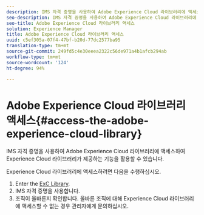 ```yaml
---
description: IMS 자격 증명을 사용하여 Adobe Experience Cloud 라이브러리에 액세스하여 Experience Cloud 라이브러리가 제공하는 기능을 활용할 수 있습니다.
seo-description: IMS 자격 증명을 사용하여 Adobe Experience Cloud 라이브러리에 액세스하여 Experience Cloud 라이브러리가 제공하는 기능을 활용할 수 있습니다.
seo-title: Adobe Experience Cloud 라이브러리 액세스
solution: Experience Manager
title: Adobe Experience Cloud 라이브러리 액세스
uuid: c5ef305a-07f4-47bf-b20d-77dc2577ba95
translation-type: tm+mt
source-git-commit: 249fd5c4e30eeea2322c56de971a4b1afcb294ab
workflow-type: tm+mt
source-wordcount: '124'
ht-degree: 94%

---
```



# Adobe Experience Cloud 라이브러리 액세스{#access-the-adobe-experience-cloud-library}

IMS 자격 증명을 사용하여 Adobe Experience Cloud 라이브러리에 액세스하여 Experience Cloud 라이브러리가 제공하는 기능을 활용할 수 있습니다.

Experience Cloud 라이브러리에 액세스하려면 다음을 수행하십시오.

1. Enter the [ExC Library](https://experiencecloud.adobe.com/library).
1. IMS 자격 증명을 사용합니다.
1. 조직이 올바른지 확인합니다. 올바른 조직에 대해 Experience Cloud 라이브러리에 액세스할 수 없는 경우 관리자에게 문의하십시오.

